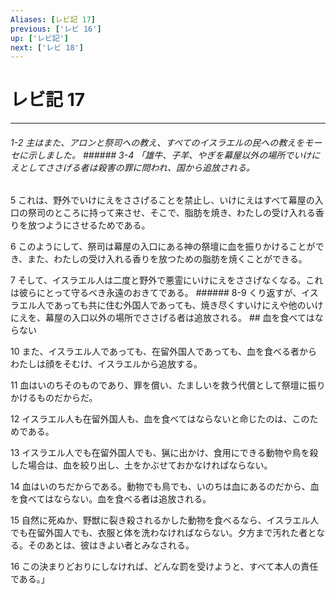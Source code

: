 ```yaml
---
Aliases: [レビ記 17]
previous: ['レビ 16']
up: ['レビ記']
next: ['レビ 18']
---
```

# レビ記 17

***
###### 1-2 主はまた、アロンと祭司への教え、すべてのイスラエルの民への教えをモーセに示しました。 ###### 3-4 「雄牛、子羊、やぎを幕屋以外の場所でいけにえとしてささげる者は殺害の罪に問われ、国から追放される。 



5 
これは、野外でいけにえをささげることを禁止し、いけにえはすべて幕屋の入口の祭司のところに持って来させ、そこで、脂肪を焼き、わたしの受け入れる香りを放つようにさせるためである。 



6 
このようにして、祭司は幕屋の入口にある神の祭壇に血を振りかけることができ、また、わたしの受け入れる香りを放つための脂肪を焼くことができる。 



7 
そして、イスラエル人は二度と野外で悪霊にいけにえをささげなくなる。これは彼らにとって守るべき永遠のおきてである。 ###### 8-9 くり返すが、イスラエル人であっても共に住む外国人であっても、焼き尽くすいけにえや他のいけにえを、幕屋の入口以外の場所でささげる者は追放される。 ## 血を食べてはならない 



10 
また、イスラエル人であっても、在留外国人であっても、血を食べる者からわたしは顔をそむけ、イスラエルから追放する。 



11 
血はいのちそのものであり、罪を償い、たましいを救う代償として祭壇に振りかけるものだからだ。 



12 
イスラエル人も在留外国人も、血を食べてはならないと命じたのは、このためである。 



13 
イスラエル人でも在留外国人でも、猟に出かけ、食用にできる動物や鳥を殺した場合は、血を絞り出し、土をかぶせておかなければならない。 



14 
血はいのちだからである。動物でも鳥でも、いのちは血にあるのだから、血を食べてはならない。血を食べる者は追放される。 



15 
自然に死ぬか、野獣に裂き殺されるかした動物を食べるなら、イスラエル人でも在留外国人でも、衣服と体を洗わなければならない。夕方まで汚れた者となる。そのあとは、彼はきよい者とみなされる。 



16 
この決まりどおりにしなければ、どんな罰を受けようと、すべて本人の責任である。」
